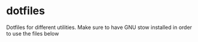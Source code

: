 # dotfiles
Dotfiles for different utilities. Make sure to have GNU stow installed in order to use the files below
